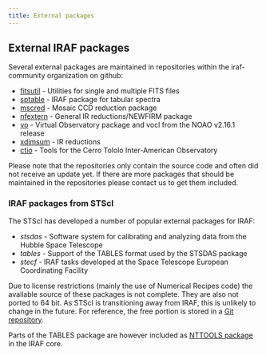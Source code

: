 ```yaml
---
title: External packages
---
```


## External IRAF packages

Several external packages are maintained in repositories within the
iraf-community organization on github:

* [fitsutil](https://github.com/iraf-community/iraf-fitsutil) -
  Utilities for single and multiple FITS files
* [sptable](https://github.com/iraf-community/iraf-sptable) -
  IRAF package for tabular spectra
* [mscred](https://github.com/iraf-community/iraf-mscred) -
  Mosaic CCD reduction package
* [nfextern](https://github.com/iraf-community/iraf-nfextern) -
  General IR reductions/NEWFIRM package 
* [vo](https://github.com/iraf-community/iraf-vo) -
  Virtual Observatory package and vocl from the NOAO v2.16.1 release
* [xdimsum](https://github.com/iraf-community/iraf-xdimsum) -
  IR reductions
* [ctio](https://github.com/iraf-community/iraf-ctio) -
  Tools for the Cerro Tololo Inter-American Observatory

Please note that the repositories only contain the source code and often did
not receive an update yet. If there are more packages that should be
maintained in the repositories please contact us to get them included.

### IRAF packages from STScI

The STScI has developed a number of popular external packages for IRAF:

* *stsdas* - Software system for calibrating and analyzing data from the
  Hubble Space Telescope
* *tables* - Support of the TABLES format used by the STSDAS package
* *stecf* - IRAF tasks developed at the Space Telescope European Coordinating 
  Facility

Due to license restrictions (mainly the use of Numerical Recipes code)
the available source of these packages is not complete. They are also
not ported to 64 bit. As STScI is transitioning away from IRAF, this
is unlikely to change in the future. For reference, the free portion
is stored in a [Git repository](https://github.com/iraf-community/stsdas).

Parts of the TABLES package are however included as 
[NTTOOLS package](https://iraf.readthedocs.io/en/latest/tasks/utilities/nttools/index.html)
in the IRAF core.
